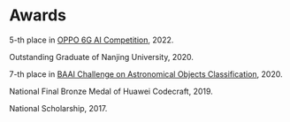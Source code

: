 # Awards

5-th place in [OPPO 6G AI Competition](https://www.datafountain.cn/special/OPPO-6G_AI/competition), 2022.

Outstanding Graduate of Nanjing University, 2020.

7-th place in [BAAI Challenge on Astronomical Objects Classification](https://www.biendata.xyz/competition/astrodata2019/), 2020.

National Final Bronze Medal of Huawei Codecraft, 2019.

National Scholarship, 2017.

